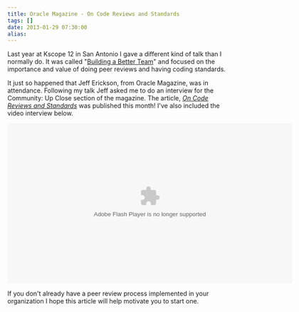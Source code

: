 ```yaml
---
title: Oracle Magazine - On Code Reviews and Standards
tags: []
date: 2013-01-29 07:30:00
alias:
---
```


Last year at Kscope 12 in San Antonio I gave a different kind of talk than I normally do. It was called "[Building a Better Team](http://www.talkapex.com/p/presentations.html)" and focused on the importance and value of doing peer reviews and having coding standards.

It just so happened that Jeff Erickson, from Oracle Magazine, was in attendance. Following my talk Jeff asked me to do an interview for the Community: Up Close section of the magazine. The article, [_On Code Reviews and Standards_](http://www.oracle.com/technetwork/issue-archive/2013/13-jan/o13upclose-1886634.html) was published this month! I've also included the video interview below.

<object classid="clsid:D27CDB6E-AE6D-11cf-96B8-444553540000" codebase="http://download.macromedia.com/pub/shockwave/cabs/flash/swflash.cab#version=9,0,47,0" height="360" id="flashObj" width="640"><param name="movie" value="http://c.brightcove.com/services/viewer/federated_f9?isVid=1&isUI=1" /><param name="bgcolor" value="#FFFFFF" /><param name="flashVars" value="videoId=2046100481001&linkBaseURL=http%3A%2F%2Fmedianetwork.oracle.com%2Fvideo%2Fplayer%2F2046100481001&playerID=1217746023001&playerKey=AQ~~,AAAAAFcSbzI~,OkyYKKfkn3x1llKvCBQgVazGCPhNSKRX&domain=embed&dynamicStreaming=true" /><param name="base" value="http://admin.brightcove.com" /><param name="seamlesstabbing" value="false" /><param name="allowFullScreen" value="true" /><param name="swLiveConnect" value="true" /><param name="allowScriptAccess" value="always" /><embed src="http://c.brightcove.com/services/viewer/federated_f9?isVid=1&isUI=1" bgcolor="#FFFFFF" flashVars="videoId=2046100481001&linkBaseURL=http%3A%2F%2Fmedianetwork.oracle.com%2Fvideo%2Fplayer%2F2046100481001&playerID=1217746023001&playerKey=AQ~~,AAAAAFcSbzI~,OkyYKKfkn3x1llKvCBQgVazGCPhNSKRX&domain=embed&dynamicStreaming=true" base="http://admin.brightcove.com" name="flashObj" width="640" height="360" seamlesstabbing="false" type="application/x-shockwave-flash" allowFullScreen="true" allowScriptAccess="always" swLiveConnect="true" pluginspage="http://www.macromedia.com/shockwave/download/index.cgi?P1_Prod_Version=ShockwaveFlash"></embed></object>

If you don't already have a peer review process implemented in your organization I hope this article will help motivate you to start one.
